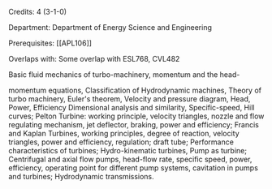 Credits: 4 (3-1-0)

Department: Department of Energy Science and Engineering

Prerequisites: [[APL106]]

Overlaps with: Some overlap with ESL768, CVL482

Basic fluid mechanics of turbo-machinery, momentum and the head-

momentum equations, Classification of Hydrodynamic machines, Theory of turbo machinery, Euler's theorem, Velocity and pressure diagram, Head, Power, Efficiency Dimensional analysis and similarity, Specific-speed, Hill curves; Pelton Turbine: working principle, velocity triangles, nozzle and flow regulating mechanism, jet deflector, braking, power and efficiency; Francis and Kaplan Turbines, working principles, degree of reaction, velocity triangles, power and efficiency, regulation; draft tube; Performance characteristics of turbines; Hydro-kinematic turbines, Pump as turbine; Centrifugal and axial flow pumps, head-flow rate, specific speed, power, efficiency, operating point for different pump systems, cavitation in pumps and turbines; Hydrodynamic transmissions.